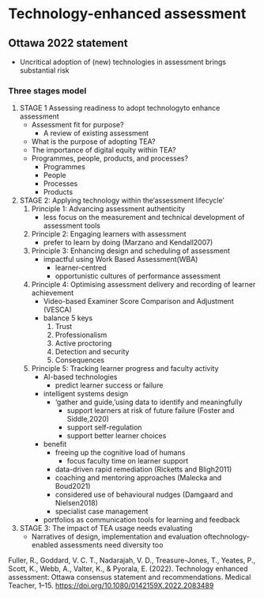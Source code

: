 # Technology-enhanced assessment

## Ottawa 2022 statement

- Uncritical adoption of (new) technologies in assessment brings substantial risk

### Three stages model

1. STAGE 1 Assessing readiness to adopt technologyto enhance assessment
    - Assessment fit for purpose?
        - A review of existing assessment
    - What is the purpose of adopting TEA?
    - The importance of digital equity within TEA?
    - Programmes, people, products, and processes?
        - Programmes
        - People
        - Processes
        - Products
2. STAGE 2: Applying technology within the‘assessment lifecycle’
    1. Principle 1: Advancing assessment authenticity
        - less focus on the measurement and technical development of assessment tools
    2. Principle 2: Engaging learners with assessment
        - prefer to learn by doing (Marzano and Kendall2007)
    3. Principle 3: Enhancing design and scheduling of assessment
        -  impactful using Work Based Assessment(WBA)
            - learner-centred
            - opportunistic cultures of performance assessment
    4. Principle 4: Optimising assessment delivery and recording of learner achievement
        - Video-based Examiner Score Comparison and Adjustment (VESCA) 
        - balance 5 keys
            1. Trust
            2. Professionalism
            3. Active proctoring
            4. Detection and security
            5. Consequences
    5. Principle 5: Tracking learner progress and faculty activity
        - AI-based technologies
            - predict learner success or failure
        - intelligent systems design
            - ‘gather and guide,’using data to identify and meaningfully
                - support learners at risk of future failure (Foster and Siddle,2020)
                - support self-regulation
                - support better learner choices
        - benefit 
            - freeing up the cognitive load of humans
                - focus faculty time on learner support
            - data-driven rapid remediation (Ricketts and Bligh2011)
            - coaching and mentoring approaches (Malecka and Boud2021)
            - considered use of behavioural nudges (Damgaard and Nielsen2018)
            - specialist case management
        - portfolios as communication tools for learning and feedback
3. STAGE 3: The impact of TEA usage needs evaluating
    - Narratives of design, implementation and evaluation oftechnology-enabled assessments need diversity too


Fuller, R., Goddard, V. C. T., Nadarajah, V. D., Treasure-Jones, T., Yeates, P., Scott, K., Webb, A., Valter, K., & Pyorala, E. (2022). Technology enhanced assessment: Ottawa consensus statement and recommendations. Medical Teacher, 1–15. https://doi.org/10.1080/0142159X.2022.2083489